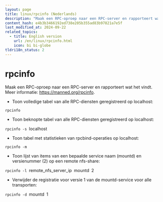 ```yaml
---
layout: page
title: linux/rpcinfo (Nederlands)
description: "Maak een RPC-oproep naar een RPC-server en rapporteert wat het vindt."
content_hash: e4b3b3466192ed738e205b355ad83b97821a7e5f
last_modified_at: 2024-09-22
related_topics:
  - title: English version
    url: /en/linux/rpcinfo.html
    icon: bi bi-globe
tldri18n_status: 2
---
```

# rpcinfo

Maak een RPC-oproep naar een RPC-server en rapporteert wat het vindt.
Meer informatie: <https://manned.org/rpcinfo>.

- Toon volledige tabel van alle RPC-diensten geregistreerd op localhost:

`rpcinfo`

- Toon beknopte tabel van alle RPC-diensten geregistreerd op localhost:

`rpcinfo -s `<span class="tldr-var badge badge-pill bg-dark-lm bg-white-dm text-white-lm text-dark-dm font-weight-bold">localhost</span>

- Toon tabel met statistieken van rpcbind-operaties op localhost:

`rpcinfo -m`

- Toon lijst van items van een bepaalde service naam (mountd) en versienummer (2) op een remote nfs-share:

`rpcinfo -l `<span class="tldr-var badge badge-pill bg-dark-lm bg-white-dm text-white-lm text-dark-dm font-weight-bold">remote_nfs_server_ip</span>` `<span class="tldr-var badge badge-pill bg-dark-lm bg-white-dm text-white-lm text-dark-dm font-weight-bold">mountd</span>` `<span class="tldr-var badge badge-pill bg-dark-lm bg-white-dm text-white-lm text-dark-dm font-weight-bold">2</span>

- Verwijder de registratie voor versie 1 van de mountd-service voor alle transporten:

`rpcinfo -d `<span class="tldr-var badge badge-pill bg-dark-lm bg-white-dm text-white-lm text-dark-dm font-weight-bold">mountd</span>` `<span class="tldr-var badge badge-pill bg-dark-lm bg-white-dm text-white-lm text-dark-dm font-weight-bold">1</span>
